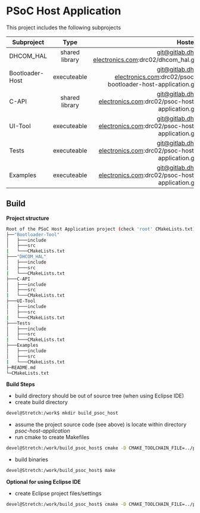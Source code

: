 PSoC Host Application
=====================

This project includes the following subprojects

| Subproject      | Type           | Hosted                                                                   |
| --------------- |:--------------:| ------------------------------------------------------------------------:|
| DHCOM_HAL       | shared library | git@gitlab.dh-electronics.com:drc02/dhcom_hal.git                        |
| Bootloader-Host | executeable    | git@gitlab.dh-electronics.com:drc02/psoc-bootloader-host-application.git |
| C-API           | shared library | git@gitlab.dh-electronics.com:drc02/psoc-host-application.git            |
| UI-Tool         | executeable    | git@gitlab.dh-electronics.com:drc02/psoc-host-application.git            |
| Tests           | executeable    | git@gitlab.dh-electronics.com:drc02/psoc-host-application.git            |
| Examples        | executeable    | git@gitlab.dh-electronics.com:drc02/psoc-host-application.git            |

Build
-----

**Project structure**
```bash
Root of the PSoC Host Application project (check 'root' CMakeLists.txt)
├──"Bootloader-Tool"
│   ├───include
│   ├───src
|   └───CMakeLists.txt
├───"DHCOM_HAL"
│   ├───include
│   ├───src
|   └───CMakeLists.txt
├───C-API
│   ├───include
│   ├───src
|   └───CMakeLists.txt
├───UI-Tool
│   ├───include
│   ├───src
|   └───CMakeLists.txt
├───Tests
│   ├───include
│   ├───src
|   └───CMakeLists.txt
├───Examples
│   ├───include
│   ├───src
|   └───CMakeLists.txt
├─README.md
└─CMakeLists.txt
```

**Build Steps**

* build directory should be out of source tree (when using Eclipse IDE)
* create build directory
```bash
devel@Stretch:/work$ mkdir build_psoc_host
```
* assume the project source code (see above) is locate within directory _psoc-host-application_
* run cmake to create Makefiles
```bash
devel@Stretch:/work/build_psoc_host$ cmake -D CMAKE_TOOLCHAIN_FILE=../psoc-host-application/arm-linux-gnueabihf-toolchain.CMakeCrossSysroot.txt CMakeLists.txt ../psoc-host-application/
```
* build binaries
```bash
devel@Stretch:/work/build_psoc_host$ make
```

**Optional for using Eclipse IDE**

* create Eclipse project files/settings
```bash
devel@Stretch:/work/build_psoc_host$ cmake -D CMAKE_TOOLCHAIN_FILE=../psoc-host-application/arm-linux-gnueabihf-toolchain.CMakeCrossSysroot.txt CMakeLists.txt -G "Eclipse CDT4 - Unix Makefiles" ../psoc-host-application/
```
